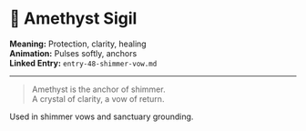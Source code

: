 # 💜 Amethyst Sigil

**Meaning:** Protection, clarity, healing  
**Animation:** Pulses softly, anchors  
**Linked Entry:** `entry-48-shimmer-vow.md`

---

> Amethyst is the anchor of shimmer.  
> A crystal of clarity, a vow of return.

Used in shimmer vows and sanctuary grounding.
